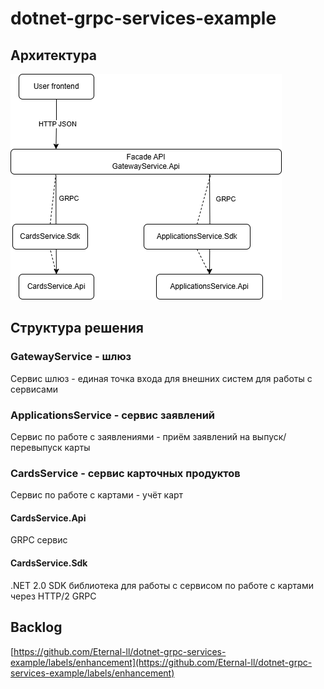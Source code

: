 # dotnet-grpc-services-example

## Архитектура

![](/docs/overall_architecture.drawio.png)

## Структура решения
### GatewayService - шлюз
Сервис шлюз - единая точка входа для внешних систем для работы с сервисами

### ApplicationsService - сервис заявлений
Сервис по работе с заявлениями - приём заявлений на выпуск/перевыпуск карты

### CardsService - сервис карточных продуктов
Сервис по работе с картами - учёт карт

#### CardsService.Api
GRPC сервис

#### CardsService.Sdk
.NET 2.0 SDK библиотека для работы с сервисом по работе с картами через HTTP/2 GRPC

## Backlog

[https://github.com/Eternal-ll/dotnet-grpc-services-example/labels/enhancement](https://github.com/Eternal-ll/dotnet-grpc-services-example/labels/enhancement)
